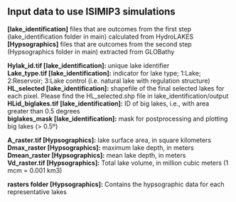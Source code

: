 ## Input data to use ISIMIP3 simulations <br />

**[lake_identification]** files that are outcomes from the first step (lake_identification folder in main) calculated from HydroLAKES <br />
**[Hypsographics]** files that are outcomes from the second step (Hypsographics folder in main) extracted from GLOBathy<br />

**Hylak_id.tif [lake_identification]:** unique lake identifier<br />
**Lake_type.tif [lake_identification]:** indicator for lake type; 1:Lake; 2:Reservoir; 3:Lake control (i.e. natural lake with regulation structure)<br />
**HL_selected [lake_identification]:** shapefile of the final selected lakes for each pixel. Please find the HL_selected.shp file in lake_identification/output<br />
**HLid_biglakes.tif [lake_identification]:** ID of big lakes, i.e., with area greater than 0.5 degrees <br />
**biglakes_mask [lake_identification]:**  mask for postprocessing and plotting big lakes (> 0.5º) <br />

**A_raster.tif [Hypsographics]:** lake surface area, in square kilometers <br />
**Dmax_raster [Hypsographics]:** maximum lake depth, in meters <br />
**Dmean_raster [Hypsographics]:** mean lake depth, in meters <br />
**Vd_raster.tif [Hypsographics]:** Total lake volume, in million cubic meters (1 mcm = 0.001 km3)<br />

**rasters folder [Hypsographics]:** Contains the hypsographic data for each representative lakes<br />

